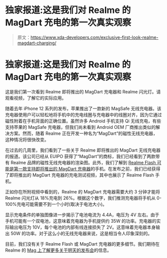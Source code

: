 # 独家报道:这是我们对 Realme 的 MagDart 充电的第一次真实观察

> 原文：<https://www.xda-developers.com/exclusive-first-look-realme-magdart-charging/>

# 独家报道:这是我们对 Realme 的 MagDart 充电的第一次真实观察

这是我们第一次看到 Realme 即将推出的 MagDart 充电器和 Realme 闪光灯。请观看视频，了解它的实际应用。

随着去年 iPhone 12 系列的发布，苹果推出了一款新的 MagSafe 无线充电器。该充电器使用户可以轻松地将手机中的充电线圈与充电器中的线圈对齐，因为它通过磁性附着在手机背面的正确位置。虽然许多 Android 手机支持 Qi 无线充电，有些支持苹果的 MagSafe 充电器，但我们尚未看到 Android OEM 厂商推出类似的解决方案。然而，随着 Realme 正在开发一种名为“MagDart”的磁性无线充电器，这种情况将很快改变。

在过去的几周里，我们看到了一些关于 Realme 即将推出的 MagDart 无线充电器的报道。该公司已经从 EUIPO 获得了“MagDart”的商标，我们已经看到了两款带有 Realme 品牌的磁性无线充电器的渲染图。此外，我们了解到 [Realme Flash 可能是第一款支持即将推出的 MagDart 充电器](https://www.xda-developers.com/realme-flash-magnetic-wireless-charging/)的手机。在发布之前，我们已经获得了即将推出的 MagDart 充电器的充电测试视频，其中也展示了 Realme Flash 手机。

正如你在所附视频中看到的，Realme 的 MagDart 充电器需要大约 3 分钟才能将 Realme 闪光灯从 18%充电到 26%。根据这个数字，我们推测充电器将手机从 0-100%充电可能需要不到一个小时(取决于电池大小)。

显示充电条件的单独图像进一步揭示了电池电流为 4.4A，电压为 4V 左右。由于手机可能有一个双电池，这意味着充电器为手机提供约 35W 的功率。充电器的实际输出电压为 10V，每个电池的内部有线连接损失了 2V。这意味着充电器本身输出 50W 的功率。对于这么小的无线充电器来说，这是相当令人印象深刻的。

目前，我们没有关于 Realme Flash 或 MagDart 充电器的更多细节。我们期待在 Realme 的 [Mag 上了解更多关于明天的发布会](https://www.youtube.com/watch?v=tGHhpdnXf-4)的信息。